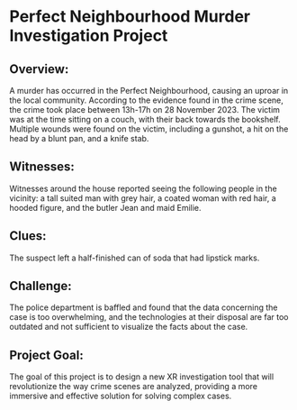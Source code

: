 # Perfect Neighbourhood Murder Investigation Project
## Overview:
A murder has occurred in the Perfect Neighbourhood, causing an uproar in the local community. According to the evidence found in the crime scene, the crime took place between 13h-17h on 28 November 2023. The victim was at the time sitting on a couch, with their back towards the bookshelf. Multiple wounds were found on the victim, including a gunshot, a hit on the head by a blunt pan, and a knife stab.

## Witnesses:
Witnesses around the house reported seeing the following people in the vicinity: a tall suited man with grey hair, a coated woman with red hair, a hooded figure, and the butler Jean and maid Emilie.

## Clues:
The suspect left a half-finished can of soda that had lipstick marks.

## Challenge:
The police department is baffled and found that the data concerning the case is too overwhelming, and the technologies at their disposal are far too outdated and not sufficient to visualize the facts about the case.

## Project Goal:
The goal of this project is to design a new XR investigation tool that will revolutionize the way crime scenes are analyzed, providing a more immersive and effective solution for solving complex cases.
